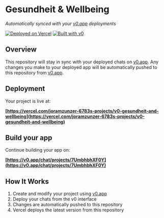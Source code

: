 # Gesundheit & Wellbeing

*Automatically synced with your [v0.app](https://v0.app) deployments*

[![Deployed on Vercel](https://img.shields.io/badge/Deployed%20on-Vercel-black?style=for-the-badge&logo=vercel)](https://vercel.com/joramzunzer-6783s-projects/v0-gesundheit-and-wellbeing)
[![Built with v0](https://img.shields.io/badge/Built%20with-v0.app-black?style=for-the-badge)](https://v0.app/chat/projects/7UmbhbhXF0Y)

## Overview

This repository will stay in sync with your deployed chats on [v0.app](https://v0.app).
Any changes you make to your deployed app will be automatically pushed to this repository from [v0.app](https://v0.app).

## Deployment

Your project is live at:

**[https://vercel.com/joramzunzer-6783s-projects/v0-gesundheit-and-wellbeing](https://vercel.com/joramzunzer-6783s-projects/v0-gesundheit-and-wellbeing)**

## Build your app

Continue building your app on:

**[https://v0.app/chat/projects/7UmbhbhXF0Y](https://v0.app/chat/projects/7UmbhbhXF0Y)**

## How It Works

1. Create and modify your project using [v0.app](https://v0.app)
2. Deploy your chats from the v0 interface
3. Changes are automatically pushed to this repository
4. Vercel deploys the latest version from this repository
